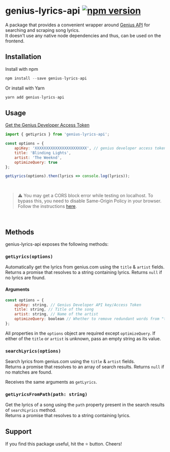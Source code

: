 # genius-lyrics-api [![npm version](https://img.shields.io/npm/v/genius-lyrics-api.svg?style=flat)](https://www.npmjs.com/package/genius-lyrics-api)

A package that provides a convenient wrapper around [Genius API](https://genius.com/developers) for searching and scraping song lyrics.<br/>It doesn't use any native node dependencies and thus, can be used on the frontend.

## Installation

Install with npm

```js
npm install --save genius-lyrics-api
```

Or install with Yarn

```js
yarn add genius-lyrics-api
```

## Usage

[Get the Genius Developer Access Token](https://genius.com/developers)
<br>

```js
import { getLyrics } from 'genius-lyrics-api';
```

```js
const options = {
	apiKey: 'XXXXXXXXXXXXXXXXXXXXXXX', // genius developer access token
	title: 'Blinding Lights',
	artist: 'The Weeknd',
	optimizeQuery: true
};

getLyrics(options).then(lyrics => console.log(lyrics));
```

<br>

> :warning: You may get a CORS block error while testing on localhost. To bypass this, you need to disable Same-Origin Policy in your browser. Follow the instructions [here](https://stackoverflow.com/questions/3102819/disable-same-origin-policy-in-chrome).

<br>

## Methods

genius-lyrics-api exposes the following methods:

### `getLyrics(options)`

Automatically get the lyrics from genius.com using the `title` & `artist` fields.<br/>
Returns a promise that resolves to a string containing lyrics. Returns `null` if no lyrics are found.

#### Arguments

```js
const options = {
	apiKey: string, // Genius Developer API key/Access Token
	title: string, // Title of the song
	artist: string, // Name of the artist
	optimizeQuery: boolean // Whether to remove redundant words from "title" & "artist" before searching. "false" by default.
};
```

All properties in the `options` object are required except `optimizeQuery`. If either of the `title` or `artist` is unknown, pass an empty string as its value.

### `searchLyrics(options)`

Search lyrics from genius.com using the `title` & `artist` fields.<br/>
Returns a promise that resolves to an array of search results. Returns `null` if no matches are found.

Receives the same arguments as `getLyrics`.

### `getLyricsFromPath(path: string)`

Get the lyrics of a song using the `path` property present in the search results of `searchLyrics` method.<br/>
Returns a promise that resolves to a string containing lyrics.

## Support

If you find this package useful, hit the ⭐️ button. Cheers!
